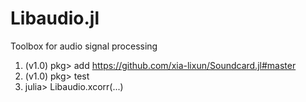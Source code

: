 # Libaudio.jl
Toolbox for audio signal processing

 1) (v1.0) pkg> add https://github.com/xia-lixun/Soundcard.jl#master
 2) (v1.0) pkg> test
 3) julia> Libaudio.xcorr(...)